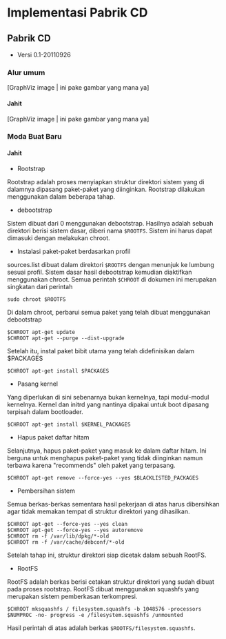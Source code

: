 # Implementasi Pabrik CD
## Pabrik CD
* Versi 0.1-20110926

### Alur umum
[GraphViz image | ini pake gambar yang mana ya]

#### Jahit
[GraphViz image | ini pake gambar yang mana ya]

### Moda Buat Baru
#### Jahit
* Rootstrap

Rootstrap adalah proses menyiapkan struktur direktori sistem yang di dalamnya
dipasang paket-paket yang diinginkan. Rootstrap dilakukan menggunakan dalam
beberapa tahap.

* debootstrap

Sistem dibuat dari 0 menggunakan debootstrap. Hasilnya adalah sebuah direktori
berisi sistem dasar, diberi nama `$ROOTFS`. Sistem ini harus dapat dimasuki
dengan melakukan chroot.

* Instalasi paket-paket berdasarkan profil

sources.list dibuat dalam direktori `$ROOTFS` dengan menunjuk ke lumbung sesuai
profil. Sistem dasar hasil debootstrap kemudian diaktifkan menggunakan chroot.
Semua perintah `$CHROOT` di dokumen ini merupakan singkatan dari perintah

```
sudo chroot $ROOTFS
```

Di dalam chroot, perbarui semua paket yang telah dibuat menggunakan debootstrap

```
$CHROOT apt-get update
$CHROOT apt-get --purge --dist-upgrade
```

Setelah itu, instal paket bibit utama yang telah didefinisikan dalam $PACKAGES

```
$CHROOT apt-get install $PACKAGES
```

* Pasang kernel

Yang diperlukan di sini sebenarnya bukan kernelnya, tapi modul-modul kernelnya.
Kernel dan initrd yang nantinya dipakai untuk boot dipasang terpisah dalam
bootloader.

```
$CHROOT apt-get install $KERNEL_PACKAGES
```

* Hapus paket daftar hitam

Selanjutnya, hapus paket-paket yang masuk ke dalam daftar hitam. Ini berguna
untuk menghapus paket-paket yang tidak diinginkan namun terbawa karena
"recommends" oleh paket yang terpasang.

```
$CHROOT apt-get remove --force-yes --yes $BLACKLISTED_PACKAGES
```

* Pembersihan sistem

Semua berkas-berkas sementara hasil pekerjaan di atas harus dibersihkan agar
tidak memakan tempat di struktur direktori yang dihasilkan.

```
$CHROOT apt-get --force-yes --yes clean
$CHROOT apt-get --force-yes --yes autoremove
$CHROOT rm -f /var/lib/dpkg/*-old
$CHROOT rm -f /var/cache/debconf/*-old
```

Setelah tahap ini, struktur direktori siap dicetak dalam sebuah RootFS.

* RootFS

RootFS adalah berkas berisi cetakan struktur direktori yang sudah dibuat pada
proses rootstrap. RootFS dibuat menggunakan squashfs yang merupakan sistem
pemberkasan terkompresi.

```
$CHROOT mksquashfs / filesystem.squashfs -b 1048576 -processors $NUMPROC -no- progress -e /filesystem.squashfs /unmounted
```

Hasil perintah di atas adalah berkas `$ROOTFS/filesystem.squashfs`.
